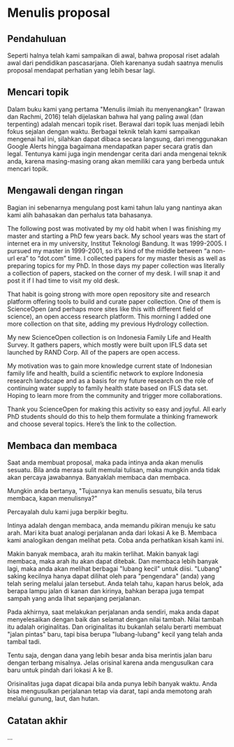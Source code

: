 # Menulis proposal

## Pendahuluan

Seperti halnya telah kami sampaikan di awal, bahwa proposal riset adalah awal dari pendidikan pascasarjana. Oleh karenanya sudah saatnya menulis proposal mendapat perhatian yang lebih besar lagi.

## Mencari topik

Dalam buku kami yang pertama "Menulis ilmiah itu menyenangkan" (Irawan dan Rachmi, 2016) telah dijelaskan bahwa hal yang paling awal (dan terpenting) adalah mencari topik riset. Berawal dari topik luas menjadi lebih fokus sejalan dengan waktu. Berbagai teknik telah kami sampaikan mengenai hal ini, silahkan dapat dibaca secara langsung, dari menggunakan Google Alerts hingga bagaimana mendapatkan paper secara gratis dan legal. Tentunya kami juga ingin mendengar cerita dari anda mengenai teknik anda, karena masing-masing orang akan memiliki cara yang berbeda untuk mencari topik.

## Mengawali dengan ringan

Bagian ini sebenarnya mengulang post kami tahun lalu yang nantinya akan kami alih bahasakan dan perhalus tata bahasanya.

The following post was motivated by my old habit when I was finishing my master and starting a PhD few years back. My school years was the start of internet era in my university, Institut Teknologi Bandung. It was 1999-2005. I pursued my master in 1999-2001, so it’s kind of the middle between “a non-url era” to “dot.com” time. I collected papers for my master thesis as well as preparing topics for my PhD. In those days my paper collection was literally a collection of papers, stacked on the corner of my desk. I will snap it and post it if I had time to visit my old desk.

That habit is going strong with more open repository site and research platform offering tools to build and curate paper collection. One of them is ScienceOpen (and perhaps more sites like this with different field of science), an open access research platform. This morning I added one more collection on that site, adding my previous Hydrology collection.

My new ScienceOpen collection is on Indonesia Family Life and Health Survey. It gathers papers, which mostly were built upon IFLS data set launched by RAND Corp. All of the papers are open access.

My motivation was to gain more knowledge current state of Indonesian family life and health, build a scientific network to explore Indonesia research landscape and as a basis for my future research on the role of continuing water supply to family health state based on IFLS data set. Hoping to learn more from the community and trigger more collaborations.

Thank you ScienceOpen for making this activity so easy and joyful. All early PhD students should do this to help them formulate a thinking framework and choose several topics. Here’s the link to the collection.

## Membaca dan membaca

Saat anda membuat proposal, maka pada intinya anda akan menulis sesuatu. Bila anda merasa sulit memulai tulisan, maka mungkin anda tidak akan percaya jawabannya. Banyaklah membaca dan membaca. 

Mungkin anda bertanya, "Tujuannya kan menulis sesuatu, bila terus membaca, kapan menulisnya?"

Percayalah dulu kami juga berpikir begitu. 

Intinya adalah dengan membaca, anda memandu pikiran menuju ke satu arah. Mari kita buat analogi perjalanan anda dari lokasi A ke B. Membaca kami analogikan dengan melihat peta. Coba anda perhatikan kisah kami ini. 

Makin banyak membaca, arah itu makin terlihat. Makin banyak lagi membaca, maka arah itu akan dapat ditebak. Dan membaca lebih banyak lagi, maka anda akan melihat berbagai "lubang kecil" untuk diisi. "Lubang" saking kecilnya  hanya dapat dilihat oleh para "pengendara" (anda) yang telah sering melalui jalan tersebut. Anda telah tahu, kapan harus belok, ada berapa lampu jalan di kanan dan kirinya, bahkan berapa juga tempat sampah yang anda lihat sepanjang perjalanan.

Pada akhirnya, saat melakukan perjalanan anda sendiri, maka anda dapat menyelesaikan dengan baik dan selamat dengan nilai tambah. Nilai tambah itu adalah originalitas. Dan originalitas itu bukanlah selalu berarti membuat "jalan pintas" baru, tapi bisa berupa "lubang-lubang" kecil yang telah anda tambal tadi. 

Tentu saja, dengan dana yang  lebih besar anda bisa merintis jalan baru dengan terbang misalnya. Jelas orisinal karena anda mengusulkan cara baru untuk pindah dari lokasi A ke B.

Orisinalitas juga dapat dicapai bila anda punya lebih banyak waktu. Anda bisa mengusulkan perjalanan tetap via darat, tapi anda memotong arah melalui gunung, laut, dan hutan. 


## Catatan akhir

...